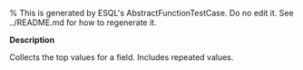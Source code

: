 % This is generated by ESQL's AbstractFunctionTestCase. Do no edit it. See ../README.md for how to regenerate it.

**Description**

Collects the top values for a field. Includes repeated values.

